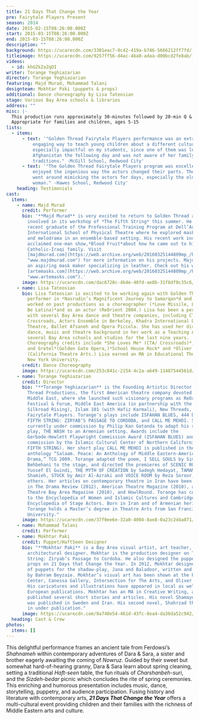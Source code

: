 ```yaml
---
title: 21 Days That Change the Year
pre: Fairytale Players Present
season: 2014
date: 2015-02-15T08:26:00.000Z
start: 2015-03-15T08:26:00.000Z
end: 2015-03-15T08:26:00.000Z
description: ""
background: https://ucarecdn.com/3301eac7-0c42-419a-b746-5666212ff7fd/
titleimage: https://ucarecdn.com/9257ff56-d4ac-4ba0-adaa-d00bcd2fe8ab/-/crop/640x453/0,25/-/preview/
videos:
  - id: khGZkZaZqOI
writer: Torange Yeghiazarian
director: Torange Yeghiazarian
featuring: Majd Murad, Mohammad Talani
designteam: Mokhtar Paki (puppets & props)
additional: Dance choreography by Lisa Tateosian
stage: Various Bay Area schools & libraries
address: ""
misc: |-
  This production runs approximately 30-minutes followed by 20-min Q & A session
  Appropriate for families and children, ages 5-15
lists:
  - items:
      - text: '"Golden Thread Fairytale Players performance was an extremely fun and
          engaging way to teach young children about a different culture. It was
          especially impactful on my students, since one of them was leaving for
          Afghanistan the following day and was not aware of her family
          traditions." -McGill School, Redwood City'
      - text: '"The Golden Thread Fairytale Players program was excellent. The students
          enjoyed the ingenious way the actors changed their parts. The kids
          went around mimicking the actors for days, especially the older
          woman." -Hawes School, Redwood City'
    heading: Testimonials
cast:
  items:
    - name: Majd Murad
      credit: Performer
      bio: '**Majd Murad** is very excited to return to Golden Thread after being
        involved in its workshop of *The Fifth String* this summer. He is a
        recent graduate of the Professional Training Program at Dell’Arte
        International School of Physical Theatre where he explored mask, clown,
        and melodrama in an ensemble-based setting. His recent work includes an
        acclaimed one-man show,*Blood Fruit*about how he came out to his
        Catholic-Iraqi family. Visit
        [majdmurad.com](https://web.archive.org/web/20160325144809mp_/http://www.majdmurad.com/
        "www.majdmurad.com") for more information on his projects. Majd is also
        an aspiring mask maker specializing in leather. Check out his work on
        [artemasks.com](https://web.archive.org/web/20160325144809mp_/http://www.artemasks.com/
        "www.artemasks.com").'
      image: https://ucarecdn.com/dac6728c-4b4e-40fd-ae8b-31f6df0c35c6/
    - name: Lisa Tateosian
      bio: Lisa Tateosian is excited to be working again with Golden Thread. She was a
        performer in *Nasrudin’s Magnificent Journey to Samarqan*d and has
        worked on past productions as a choreographer (*Love Missile, Learn to
        Be Latina)*and as an actor (ReOrient 2004.) Lisa has been a performer
        with several Bay Area dance and theatre companies, including CTA/
        Crossroads, Actors Ensemble in Berkeley, Khadra International Dance
        Theatre, Ballet Afsaneh and Opera Piccola. She has used her diverse
        dance, music and theatre background in her work as a Teaching Artist at
        several Bay Area schools and studios for the last nine years.
        Choreography credits include *She Loves Me* (CTA/ Crossroads)*, Hansel
        and Gretel*(Golden Gate Opera,)*School House Rock* and *Oliver!*
        (California Theatre Arts.) Lisa earned an MA in Educational Theatre at
        New York University.
      credit: Dance Choreography
      image: https://ucarecdn.com/253c841c-2154-4c2a-a649-11487544561d/
    - name: Torange Yeghiazarian
      credit: Director
      bio: "**Torange Yeghiazarian** is the Founding Artistic Director of Golden
        Thread Productions, the first American theatre company devoted to the
        Middle East, where she launched such visionary programs as ReOrient
        Festival & Forum, Middle East America (in partnership with the Lark and
        Silkroad Rising), Islam 101 (with Hafiz Karmali), New Threads, and the
        Fairytale Players. Torange’s plays include ISFAHAN BLUES, 444 DAYS, THE
        FIFTH STRING: ZIRYAB’S PASSAGE TO CORDOBA, and CALL ME MEHDI. She is
        currently under commission by Philip Kan Gotanda to adapt his seminal
        play, THE WASH to an Armenian setting. Awards include the
        Gerbode-Hewlett Playwright Commission Award (ISFAHAN BLUES) and a
        commission by the Islamic Cultural Center of Northern California (THE
        FIFTH STRING). Her short play CALL ME MEHDI is published in the
        anthology “Salaam. Peace: An Anthology of Middle Eastern-American
        Drama,” TCG 2009. Torange adapted the poem, I SELL SOULS by Simin
        Behbehani to the stage, and directed the premieres of SCENIC ROUTES by
        Yussef El Guindi, THE MYTH OF CREATION by Sadegh Hedayat, TAMAM by Betty
        Shamieh, STUCK by Amir Al-Azraki and VOICE ROOM by Reza Soroor, amongst
        others. Her articles on contemporary theatre in Iran have been published
        in The Drama Review (2012), American Theatre Magazine (2010), and
        Theatre Bay Area Magazine (2010), and HowlRound. Torange has contributed
        to the Encyclopedia of Women and Islamic Cultures and Cambridge World
        Encyclopedia of Stage Actors. Born in Iran and of Armenian heritage,
        Torange holds a Master’s degree in Theatre Arts from San Francisco State
        University."
      image: https://ucarecdn.com/37f0ee6e-32a0-4004-8ae8-0a23c2d4a071/
    - name: Mohammad Talani
      credit: Performer
    - name: Mokhtar Paki
      credit: Puppet/HaftSeen Designer
      bio: "**Mokhtar Paki** is a Bay Area visual artist, art teacher, and sometimes
        architectural designer. Mokhtar is the production designer on The Fifth
        String: Ziryab’s Passage to Cordoba. He also designed the puppets and
        props on 21 Days that Change the Year. In 2012, Mokhtar designed dozens
        of puppets for the shadow-play, Jana and Baladoor, written and directed
        by Bahram Beyzaie. Mokhtar’s visual art has been shown at the Persian
        Center, Canessa Gallery, Intersection for The Arts, and Oliver Gallery.
        His caricatures and illustrations have appeared in local as well as
        European publications. Mokhtar has an MA in Creative Writing, and has
        published several short stories and articles. His novel Shamayel-e-Mana
        was published in Sweden and Iran. His second novel, Shahrzad the Silent
        in under publication."
      image: https://ucarecdn.com/0a748e54-461d-43fc-8ea4-da36da52c942/
  heading: Cast & Crew
photos:
  items: []
---
```

This delightful performance frames an ancient tale from Ferdowsi’s *Shahnameh* within contemporary adventures of Dara & Sara, a sister and brother eagerly awaiting the coming of *Nowruz*. Guided by their sweet but somewhat hard-of-hearing granny, Dara & Sara learn about spring cleaning, setting a traditional *Haft-seen* table, the fun rituals of *Charshanbeh-suri*, and the *Sizdeh-bedar* picnic which concludes the rite of spring ceremonies. This enriching and humorous presentation includes music, dance, storytelling, puppetry, and audience participation. Fusing history and literature with contemporary arts, ***21 Days That Change the Year*** offers a multi-cultural event providing children and their families with the richness of Middle Eastern arts and culture.